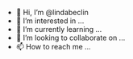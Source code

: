- 👋 Hi, I’m @lindabeclin
- 👀 I’m interested in ...
- 🌱 I’m currently learning ...
- 💞️ I’m looking to collaborate on ...
- 📫 How to reach me ...

<!---
lindabeclin/lindabeclin is a ✨ special ✨ repository because its `README.md` (this file) appears on your GitHub profile.
You can click the Preview link to take a look at your changes.
--->

